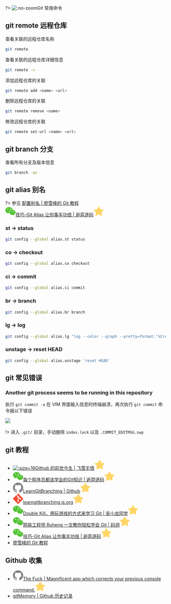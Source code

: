 ?> ![](https://notes.abelsu7.top/_media/git.svg ':no-zoom')Git 常用命令

## git remote 远程仓库

查看关联的远程仓库名称

```bash
git remote
```

查看关联的远程仓库详细信息

```bash
git remote -v
```

添加远程仓库的关联

```bash
git remote add <name> <url>
```

删除远程仓库的关联

```bash
git remote remove <name>
```

修改远程仓库的关联

```bash
git remote set-url <name> <url>
```

## git branch 分支

查看所有分支及版本信息

```bash
git branch -av
```

## git alias 别名

?> 参见 [配置别名 | 廖雪峰的 Git 教程](https://www.liaoxuefeng.com/wiki/896043488029600/898732837407424#0)<br>[![](logo/wechat.svg)技巧-Git Alias 让你事半功倍 | 逅弈逐码![](logo/star.svg)](https://mp.weixin.qq.com/s/IrkIeYlL9Hsysgq-RoMuVg)

### st -> status

```bash
git config --global alias.st status
```

### co -> checkout

```bash
git config --global alias.co checkout
```

### ci -> commit

```bash
git config --global alias.ci commit
```

### br -> branch

```bash
git config --global alias.br branch
```

### lg -> log

```bash
git config --global alias.lg "log --color --graph --pretty=format:'%Cred%h%Creset -%C(yellow)%d%Creset %s %Cgreen(%cr) %C(bold blue)<%an>%Creset' --abbrev-commit"
```

### unstage -> reset HEAD

```bash
git config --global alias.unstage 'reset HEAD'
```

## git 常见错误



### Another git process seems to be running in this repository

执行 `git commit -a` 在 VIM 界面输入信息时终端崩溃，再次执行 `git commit` 命令报以下错误

![](https://notes.abelsu7.top/_images/git-lock.png)

!> 进入 `.git/` 目录，手动删除 `index.lock` 以及 `.COMMIT_EDITMSG.swp`

## git 教程

- [![](logo/flysnow.ico ':size=16')Github 的前世今生 | 飞雪无情![](logo/star.svg)](https://www.flysnow.org/2019/01/09/github-milestones.html)
- [![](logo/wechat.svg)每个程序员都该学会的Git知识 | 逅羿逐码![](logo/star.svg)](https://mp.weixin.qq.com/s/qgNua-ZcllDNk3G3W12T7Q)
- [![](logo/github.svg)LearnGitBranching | Github![](logo/star.svg)](https://github.com/pcottle/learnGitBranching)
- [![](logo/git.svg)learngitbranching.js.org![](logo/star.svg)](https://learngitbranching.js.org)
- [![](logo/wechat.svg)Double Kill，用玩游戏的方式来学习 Git | 吴小龙同学![](logo/star.svg)](https://mp.weixin.qq.com/s/xf1vqsMpD5HcbYB_DRghEA)
- [![](logo/wechat.svg)网易工程师 Ruheng 一文教你轻松学会 Git | 码洞![](logo/star.svg)](https://mp.weixin.qq.com/s/alB76HmbOzvc21srLOuoRw)
- [![](logo/wechat.svg)技巧-Git Alias 让你事半功倍 | 逅弈逐码![](logo/star.svg)](https://mp.weixin.qq.com/s/IrkIeYlL9Hsysgq-RoMuVg)
- [廖雪峰的 Git 教程](https://www.liaoxuefeng.com/wiki/896043488029600)

## Github 收集

- [![](logo/github.svg)The Fuck | Magnificent app which corrects your previous console command.![](logo/star.svg)](https://github.com/nvbn/thefuck)
- [gitMemory | Github 历史记录](https://www.gitmemory.com/)